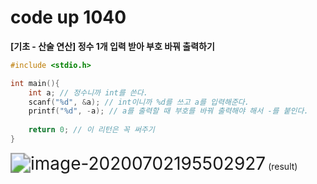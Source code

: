 # code up 1040

**[기초 - 산술 연산] 정수 1개 입력 받아 부호 바꿔 출력하기**

```c
#include <stdio.h>

int main(){
	int a; // 정수니까 int를 쓴다. 
	scanf("%d", &a); // int이니까 %d를 쓰고 a를 입력해준다.
	printf("%d", -a); // a를 출력할 때 부호를 바꿔 출력해야 해서 -를 붙인다.
    
    return 0; // 이 리턴은 꼭 써주기
}
```

<img src="C:\Users\user\AppData\Roaming\Typora\typora-user-images\image-20200702195502927.png" alt="image-20200702195502927" style="zoom:200%;" /> (result)

